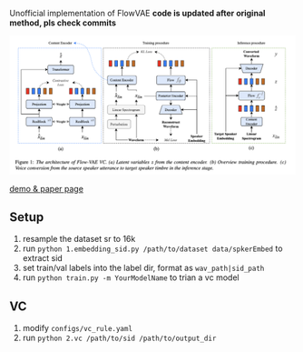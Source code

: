 Unofficial implementation of FlowVAE
**code is updated after original method, pls check commits**

![arch](flowvae.png)

[demo & paper page](https://blog.frostmiku.com/Flow-VAE-VC/)

## Setup
1. resample the dataset sr to 16k
2. run `python 1.embedding_sid.py /path/to/dataset data/spkerEmbed` to extract sid
3. set train/val labels into the label dir, format as `wav_path|sid_path`
4. run `python train.py -m YourModelName` to trian a vc model

## VC

1. modify `configs/vc_rule.yaml`
2. run `python 2.vc /path/to/sid /path/to/output_dir`
